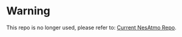 # Warning

This repo is no longer used, please refer to: [Current NesAtmo Repo](https://github.com/Nesousx/nesatmo).

